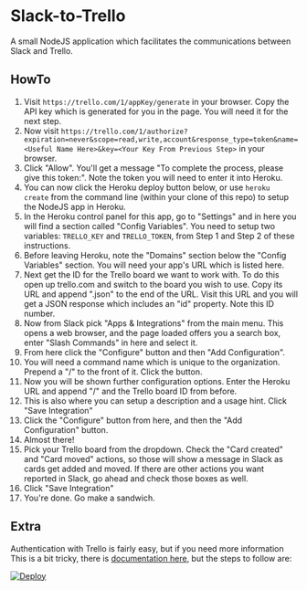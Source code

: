 # Slack-to-Trello

A small NodeJS application which facilitates the communications between Slack and Trello.

## HowTo

1. Visit `https://trello.com/1/appKey/generate` in your browser. Copy the API key which is generated for you in the page. You will need it for the next step.
1. Now visit `https://trello.com/1/authorize?expiration=never&scope=read,write,account&response_type=token&name=<Useful Name Here>&key=<Your Key From Previous Step>` in your browser.
1. Click "Allow". You'll get a message "To complete the process, please give this token:". Note the token you will need to enter it into Heroku.
1. You can now click the Heroku deploy button below, or use `heroku create` from the command line (within your clone of this repo) to setup the NodeJS app in Heroku.
1. In the Heroku control panel for this app, go to "Settings" and in here you will find a section called "Config Variables". You need to setup two variables: `TRELLO_KEY` and `TRELLO_TOKEN`, from Step 1 and Step 2 of these instructions.
1. Before leaving Heroku, note the "Domains" section below the "Config Variables" section. You will need your app's URL which is listed here.
1. Next get the ID for the Trello board we want to work with. To do this open up trello.com and switch to the board you wish to use. Copy its URL and append ".json" to the end of the URL. Visit this URL and you will get a JSON response which includes an "id" property. Note this ID number.
1. Now from Slack pick "Apps & Integrations" from the main menu. This opens a web browser, and the page loaded offers you a search box, enter "Slash Commands" in here and select it.
1. From here click the "Configure" button and then "Add Configuration".
1. You will need a command name which is unique to the organization. Prepend a "/" to the front of it. Click the button.
1. Now you will be shown further configuration options. Enter the Heroku URL and append "/" and the Trello board ID from before. 
1. This is also where you can setup a description and a usage hint. Click "Save Integration"
1. Click the "Configure" button from here, and then the "Add Configuration" button.
1. Almost there!
1. Pick your Trello board from the dropdown. Check the "Card created" and "Card moved" actions, so those will show a message in Slack as cards get added and moved. If there are other actions you want reported in Slack, go ahead and check those boxes as well.
1. Click "Save Integration"
1. You're done. Go make a sandwich.

## Extra

Authentication with Trello is fairly easy, but if you need more information This is a bit tricky, there is [documentation here](https://developers.trello.com/authorize), but the steps to follow are:

[![Deploy](https://www.herokucdn.com/deploy/button.png)](https://heroku.com/deploy)